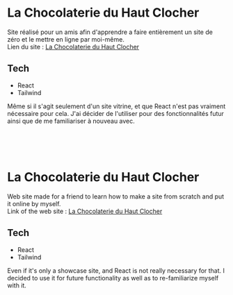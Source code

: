 # La Chocolaterie du Haut Clocher

Site réalisé pour un amis afin d'apprendre a faire entièrement un site de zéro et le mettre en ligne par moi-même.<br>
Lien du site : [La Chocolaterie du Haut Clocher](https://lachocolaterieduhautclocher.be/)

## Tech

- React
- Tailwind

Même si il s'agit seulement d'un site vitrine, et que React n'est pas vraiment nécessaire pour cela. J'ai décider de l'utiliser pour des fonctionnalités futur ainsi que de me familiariser à nouveau avec.

<br>
<br>
<br>

# La Chocolaterie du Haut Clocher

Web site made for a friend to learn how to make a site from scratch and put it online by myself.<br>
Link of the web site : [La Chocolaterie du Haut Clocher](https://lachocolaterieduhautclocher.be/)

## Tech

- React
- Tailwind

Even if it's only a showcase site, and React is not really necessary for that. I decided to use it for future functionality as well as to re-familiarize myself with it.
